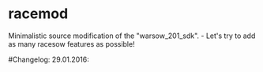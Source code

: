 # racemod
Minimalistic source modification of the "warsow_201_sdk". - Let's try to add as many racesow features as possible!

#Changelog:
29.01.2016:

